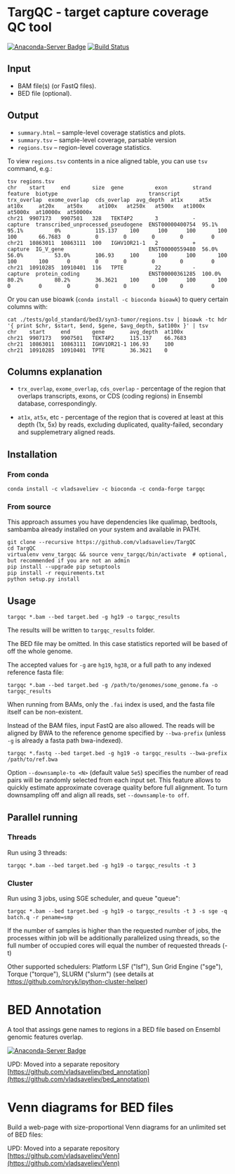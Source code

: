 # TargQC - target capture coverage QC tool

[![Anaconda-Server Badge](https://anaconda.org/vladsaveliev/targqc/badges/installer/conda.svg)](https://conda.anaconda.org/vladsaveliev)
[![Build Status](https://travis-ci.org/vladsaveliev/TargQC.svg?branch=master)](https://travis-ci.org/vladsaveliev/TargQC)

## Input

- BAM file(s) (or FastQ files).
- BED file (optional).

## Output

- `summary.html` – sample-level coverage statistics and plots.
- `summary.tsv` – sample-level coverage, parsable version
- `regions.tsv` – region-level coverage statistics.

To view `regions.tsv` contents in a nice aligned table, you can use `tsv` command, e.g.:

```
tsv regions.tsv
chr    start     end       size  gene          exon        strand  feature  biotype                             transcript       trx_overlap  exome_overlap  cds_overlap  avg_depth  at1x     at5x     at10x     at20x    at50x     at100x   at250x   at500x   at1000x  at5000x  at10000x  at50000x
chr21  9907173   9907501   328   TEKT4P2       3           -       capture  transcribed_unprocessed_pseudogene  ENST00000400754  95.1%        95.1%          0%           115.137    100      100      100       100      100       66.7683  0        0        0        0        0         0
chr21  10863011  10863111  100   IGHV1OR21-1   2           +       capture  IG_V_gene                           ENST00000559480  56.0%        56.0%          53.0%        106.93     100      100      100       100      100       100      0        0        0        0        0         0
chr21  10910285  10910401  116   TPTE          22          -       capture  protein_coding                      ENST00000361285  100.0%       80.2%          80.2%        36.3621    100      100      100       100      0         0        0        0        0        0        0         0
```

Or you can use bioawk (`conda install -c bioconda bioawk`) to query certain columns with:

```
cat ./tests/gold_standard/bed3/syn3-tumor/regions.tsv | bioawk -tc hdr '{ print $chr, $start, $end, $gene, $avg_depth, $at100x }' | tsv
chr    start     end       gene        avg_depth  at100x
chr21  9907173   9907501   TEKT4P2     115.137    66.7683
chr21  10863011  10863111  IGHV1OR21-1 106.93     100    
chr21  10910285  10910401  TPTE        36.3621    0      
```

## Columns explanation
 
- `trx_overlap`, `exome_overlap`, `cds_overlap` - percentage of the region that overlaps transcripts, exons, or CDS (coding regions) in Ensembl database, correspondingly.

- `at1x`, `at5x`, etc - percentage of the region that is covered at least at this depth (1x, 5x) by reads, excluding duplicated, quality-failed, secondary and supplemetrary aligned reads.


## Installation

### From conda

```
conda install -c vladsaveliev -c bioconda -c conda-forge targqc
```

### From source

This approach assumes you have dependencies like qualimap, bedtools, sambamba already installed on your system and available in PATH.

```
git clone --recursive https://github.com/vladsaveliev/TargQC
cd TargQC
virtualenv venv_targqc && source venv_targqc/bin/activate  # optional, but recommended if you are not an admin
pip install --upgrade pip setuptools
pip install -r requirements.txt
python setup.py install
```

## Usage

```
targqc *.bam --bed target.bed -g hg19 -o targqc_results
```

The results will be written to `targqc_results` folder.

The BED file may be omitted. In this case statistics reported will be based of off the whole genome.

The accepted values for `-g` are `hg19`, `hg38`, or a full path to any indexed reference fasta file:

```
targqc *.bam --bed target.bed -g /path/to/genomes/some_genome.fa -o targqc_results
```

When running from BAMs, only the `.fai` index is used, and the fasta file itself can be non-existent.

Instead of the BAM files, input FastQ are also allowed. The reads will be aligned by BWA to the reference 
genome specified by `--bwa-prefix` (unless `-g` is already a fasta path bwa-indexed).

```
targqc *.fastq --bed target.bed -g hg19 -o targqc_results --bwa-prefix /path/to/ref.bwa
```

Option `--downsample-to <N>` (default value `5e5`) specifies the number of 
read pairs will be randomly selected from each input set. This feature allows to quickly estimate approximate 
coverage quality before full alignment. To turn downsampling off and align all reads, set `--downsample-to off`.


## Parallel running

### Threads

Run using 3 threads:

```
targqc *.bam --bed target.bed -g hg19 -o targqc_results -t 3
```

### Cluster

Run using 3 jobs, using SGE scheduler, and queue "queue":

```
targqc *.bam --bed target.bed -g hg19 -o targqc_results -t 3 -s sge -q batch.q -r pename=smp
```

If the number of samples is higher than the requested number of jobs, the processes within job will be additionally parallelized using threads, so the full number of occupied cores will equal the number of requested threads (-t)

Other supported schedulers: Platform LSF ("lsf"), Sun Grid Engine ("sge"), Torque ("torque"), SLURM ("slurm") (see details at https://github.com/roryk/ipython-cluster-helper)


# BED Annotation

A tool that assings gene names to regions in a BED file based on Ensembl genomic features overlap.

[![Anaconda-Server Badge](https://anaconda.org/vladsaveliev/bed_annotation/badges/installer/conda.svg)](https://conda.anaconda.org/vladsaveliev)

UPD: Moved into a separate repository [https://github.com/vladsaveliev/bed_annotation](https://github.com/vladsaveliev/bed_annotation)


# Venn diagrams for BED files

Build a web-page with size-proportional Venn diagrams for an unlimited set of BED files:

UPD: Moved into a separate repository [https://github.com/vladsaveliev/Venn](https://github.com/vladsaveliev/Venn)

